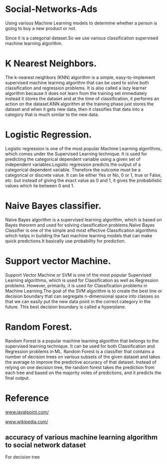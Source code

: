 # Social-Networks-Ads
Using various Machine Learning models to determine whether a  person is going to buy a new product or not.

Since it is a categorial dataset.So we use various classification supervised machine learning algorithm.

# K Nearest Neighbors.
The k-nearest neighbors (KNN) algorithm is a simple, easy-to-implement supervised machine learning algorithm that can be used to solve both classification and regression problems.
It is also called a lazy learner algorithm because it does not learn from the training set immediately instead it stores the dataset and at the time of classification, it performs an action on the dataset.KNN algorithm at the training phase just stores the dataset and when it gets new data, then it classifies that data into a category that is much similar to the new data.

# Logistic Regression.
Logistic regression is one of the most popular Machine Learning algorithms, which comes under the Supervised Learning technique. It is used for predicting the categorical dependent variable using a given set of independent variables.Logistic regression predicts the output of a categorical dependent variable. Therefore the outcome must be a categorical or discrete value. It can be either Yes or No, 0 or 1, true or False, etc. but instead of giving the exact value as 0 and 1, it gives the probabilistic values which lie between 0 and 1.

# Naive Bayes classifier.
Naïve Bayes algorithm is a supervised learning algorithm, which is based on Bayes theorem and used for solving classification problems.Naïve Bayes Classifier is one of the simple and most effective Classification algorithms which helps in building the fast machine learning models that can make quick predictions.It basically use probability for prediction.

# Support vector Machine.
Support Vector Machine or SVM is one of the most popular Supervised Learning algorithms, which is used for Classification as well as Regression problems. However, primarily, it is used for Classification problems in Machine Learning.The goal of the SVM algorithm is to create the best line or decision boundary that can segregate n-dimensional space into classes so that we can easily put the new data point in the correct category in the future. This best decision boundary is called a hyperplane.

# Random Forest.
Random Forest is a popular machine learning algorithm that belongs to the supervised learning technique. It can be used for both Classification and Regression problems in ML.
Random Forest is a classifier that contains a number of decision trees on various subsets of the given dataset and takes the average to improve the predictive accuracy of that dataset. Instead of relying on one decision tree, the random forest takes the prediction from each tree and based on the majority votes of predictions, and it predicts the final output.

# Reference
www.javatpoint.com/

www.wikipedia.com/

## accuracy of various machine learning algorithm to social network dataset
For decision tree

